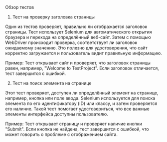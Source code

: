 Обзор тестов

1. Тест на проверку заголовка страницы

Один из тестов проверяет, правильно ли отображается заголовок страницы. Тест использует Selenium для автоматического открытия браузера и перехода на определённый веб-сайт. Затем с помощью WebDriver происходит проверка, соответствует ли заголовок ожидаемому значению. Это полезно для удостоверения, что сайт корректно загружается и пользователь видит правильную информацию.

Пример:
Тест открывает сайт и проверяет, что заголовок страницы равен, например, "Welcome to TestProject". Если заголовок отличается, тест завершится с ошибкой.

2. Тест на поиск элемента на странице

Этот тест проверяет, доступен ли определённый элемент на странице, например, кнопка или поле ввода. Selenium используется для поиска элемента по его идентификатору (ID) или классу, и затем проверяется его наличие. Такой тест помогает удостовериться, что все важные элементы интерфейса доступны пользователю.

Пример:
Тест открывает страницу и проверяет наличие кнопки "Submit". Если кнопка не найдена, тест завершится с ошибкой, что может говорить о проблеме с отображением сайта.
